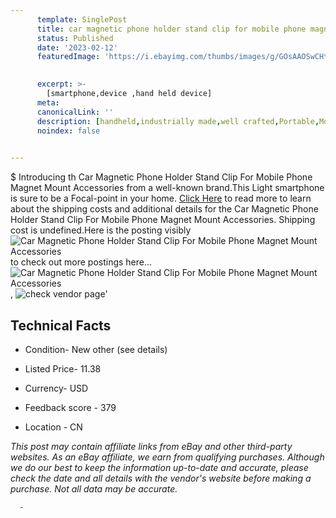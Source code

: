 ```yaml
---
      template: SinglePost
      title: car magnetic phone holder stand clip for mobile phone magnet mount accessories
      status: Published
      date: '2023-02-12'
      featuredImage: 'https://i.ebayimg.com/thumbs/images/g/GOsAAOSwCHtjt4MA/s-l225.jpg'
       

      excerpt: >-
        [smartphone,device ,hand held device]
      meta:
      canonicalLink: ''
      description: [handheld,industrially made,well crafted,Portable,Mobile,Compact,Convenient,Lightweight,Maneuverable,Man-portable,Miniature,Carriable,Hand-held,Light,Holdable,Transportable,Mobile device,Pocket-sized,On-the-go,Wireless,Cordless,Compact size,Convenient size, smartphone,device ,hand held device]
      noindex: false
      

---
```

$
      Introducing th Car Magnetic Phone Holder Stand Clip For Mobile Phone Magnet Mount Accessories from a well-known brand.This Light smartphone is sure to be a Focal-point in your home. [Click Here](https://www.ebay.com/itm/404092917497?fits=Make%3AMercury&hash=item5e15d096f9%3Ag%3AGOsAAOSwCHtjt4MA&amdata=enc%3AAQAHAAAA8KBlWQsbZf6WtjfA1lm2gQnwFs7CSVjkBtFHRWqBUQyg02KyuWiA9lhJwOXJTCu6j0pUv1wxzo2qZrGKN9Ms8H3U%2BWh277iOWJEkj4X6r9hA7Qlj2fMUAyBGabJULOXbNatvSPSCZcEkmz3gQ12%2FxV3lFuu5VLrBae5BYP9rojXd7NV0XVb%2Fi2DnLQY5gJ3xLQ6HureXDrqfHCn89vvy4BfSTRTafe2BvwqWgkRMrhMseSSJ%2F6WNx6t9vavct6k8sKjSdxaXwFcZjZH4iA5ctsFrkI8sbVeriZ3lzMWATKmB86udgo3hyfNuOhq%2B0x8%2BeQ%3D%3D&mkevt=1&mkcid=1&mkrid=711-53200-19255-0&campid=%253CePNCampaignId%253E&customid=%253CreferenceId%253E&toolid=10049) to read more to learn about the shipping costs and additional details for the Car Magnetic Phone Holder Stand Clip For Mobile Phone Magnet Mount Accessories. Shipping cost is undefined.Here is the posting visibly ![Car Magnetic Phone Holder Stand Clip For Mobile Phone Magnet Mount Accessories](https://i.ebayimg.com/thumbs/images/g/GOsAAOSwCHtjt4MA/s-l225.jpg) to check out more postings here... ![Car Magnetic Phone Holder Stand Clip For Mobile Phone Magnet Mount Accessories](https://i.ebayimg.com/images/g/GOsAAOSwCHtjt4MA/s-l1200.jpg), ![check vendor page](https://origin-galleryplus.ebayimg.com/ws/web/404092917497_2_0_1/225x225.jpg,https://origin-galleryplus.ebayimg.com/ws/web/404092917497_3_0_1/225x225.jpg,https://origin-galleryplus.ebayimg.com/ws/web/404092917497_4_0_1/225x225.jpg,https://origin-galleryplus.ebayimg.com/ws/web/404092917497_5_0_1/225x225.jpg,https://origin-galleryplus.ebayimg.com/ws/web/404092917497_6_0_1/225x225.jpg,https://origin-galleryplus.ebayimg.com/ws/web/404092917497_7_0_1/225x225.jpg,https://origin-galleryplus.ebayimg.com/ws/web/404092917497_8_0_1/225x225.jpg,https://origin-galleryplus.ebayimg.com/ws/web/404092917497_9_0_1/225x225.jpg,https://origin-galleryplus.ebayimg.com/ws/web/404092917497_10_0_1/225x225.jpg,https://origin-galleryplus.ebayimg.com/ws/web/404092917497_11_0_1/225x225.jpg,https://origin-galleryplus.ebayimg.com/ws/web/404092917497_12_0_1/225x225.jpg)'

      

 ## Technical Facts 



     
      

 - Condition- New other (see details) 


      

 - Listed Price- 11.38 


      

 - Currency- USD 


      

 - Feedback score - 379 


      

 - Location - CN 


      
      

 *_This post may contain affiliate links from eBay and other third-party websites. As an eBay affiliate, we earn from qualifying purchases. Although we do our best to keep the information up-to-date and accurate, please check the date and all details with the vendor's website before making a purchase. Not all data may be accurate._*




      -
